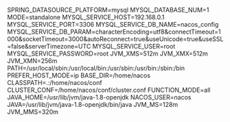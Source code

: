 SPRING_DATASOURCE_PLATFORM=mysql
MYSQL_DATABASE_NUM=1
MODE=standalone
MYSQL_SERVICE_HOST=192.168.0.1
MYSQL_SERVICE_PORT=3306
MYSQL_SERVICE_DB_NAME=nacos_config
MYSQL_SERVICE_DB_PARAM=characterEncoding=utf8&connectTimeout=1000&socketTimeout=3000&autoReconnect=true&useUnicode=true&useSSL=false&serverTimezone=UTC
MYSQL_SERVICE_USER=root
MYSQL_SERVICE_PASSWORD=root
JVM_XMS=512m
JVM_XMX=512m
JVM_XMN=256m
PATH=/usr/local/sbin:/usr/local/bin:/usr/sbin:/usr/bin:/sbin:/bin
PREFER_HOST_MODE=ip
BASE_DIR=/home/nacos
CLASSPATH=.:/home/nacos/conf
CLUSTER_CONF=/home/nacos/conf/cluster.conf
FUNCTION_MODE=all
JAVA_HOME=/usr/lib/jvm/java-1.8-openjdk
NACOS_USER=nacos
JAVA=/usr/lib/jvm/java-1.8-openjdk/bin/java
JVM_MS=128m
JVM_MMS=320m
